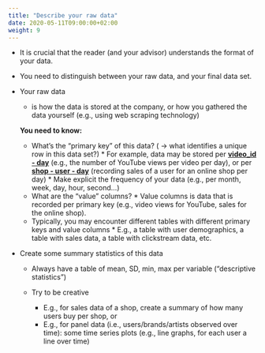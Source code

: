 ```yaml
---
title: "Describe your raw data"
date: 2020-05-11T09:00:00+02:00
weight: 9
---
```


* It is crucial that the reader (and your advisor) understands the format of your data.
* You need to distinguish between your raw data, and your final data set.
* Your raw data
    * is how the data is stored at the company, or how you gathered the data yourself (e.g., using web scraping technology)

    **You need to know:**

    * What’s the “primary key” of this data? ( -> what identifies a unique row in this data set?)
          * For example, data may be stored per <ins>**video_id - day**</ins> (e.g., the number of YouTube  views per video per day), or per <ins>**shop - user - day**</ins> (recording sales of a user for an online shop per day)
          * Make explicit the frequency of your data (e.g., per month, week, day, hour, second…)
    * What are the “value” columns?
          * Value columns is data that is recorded per primary key (e.g., video views for YouTube, sales for the online shop).
    * Typically, you may encounter different tables with different primary keys and value columns
          * E.g., a table with user demographics, a table with sales data, a table with clickstream data,    etc.


* Create some summary statistics of this data
    * Always have a table of mean, SD, min, max per variable (“descriptive statistics”)

    * Try to be creative
        * E.g., for sales data of a shop, create a summary of how many users buy per shop, or
        * E.g., for panel data (i.e., users/brands/artists observed over time): some time series plots (e.g., line graphs, for each user a line over time)
